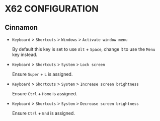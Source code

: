 # X62 CONFIGURATION

## Cinnamon

- `Keyboard` > `Shortcuts` > `Windows` > `Activate window menu`

  By default this key is set to use `Alt` + `Space`, change it to use the `Menu` key instead.

- `Keyboard` > `Shortcuts` > `System` > `Lock screen`

  Ensure `Super` + `L` is assigned.

- `Keyboard` > `Shortcuts` > `System` > `Increase screen brightness`

  Ensure `Ctrl` + `Home` is assigned.

- `Keyboard` > `Shortcuts` > `System` > `Decrease screen brightness`

  Ensure `Ctrl` + `End` is assigned.


